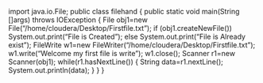 import java.io.File;
public  class filehand  {
  public static void main(String []args) throws IOException
  {
      File obj1=new File(“/home/cloudera/Desktop/Firstfile.txt”);
      if (obj1.createNewFile())
          System.out.print(“File is Created”);
      else
          System.out.print(“File is Already exist”);
      FileWrite w1=new FileWriter(“/home/cloudera/Desktop/Firstfile.txt”);
      w1.write(“Welcome my first file is write”);
      w1.close();
      Scanner r1=new Scanner(obj1);
      while(r1.hasNextLine())
      {
             String data=r1.nextLine();
             System.out.println(data);
      }
   }
}
